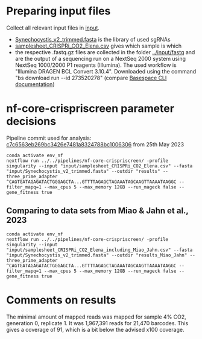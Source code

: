 # Preparing input files

Collect all relevant input files in [input](../input).

* [Synechocystis_v2_trimmed.fasta](../input/Synechocystis_v2_trimmed.fasta) is the library of used sgRNAs
* [samplesheet_CRISPRi_CO2_Elena.csv](../input/samplesheet_CRISPRi_CO2_Elena.csv) gives which sample is which
* the respective .fastq.gz files are collected in the folder [../input/fastq](../input/fastq) and are the output of a sequencing run on a NextSeq 2000 system using NextSeq 1000/2000 P1 reagents (Illumina). The used workflow is "Illumina DRAGEN BCL Convert 3.10.4". Downloaded using the command "bs download run --id 273520278" (compare [Basespace CLI documentation](https://developer.basespace.illumina.com/docs/content/documentation/cli/cli-overview))

# nf-core-crispriscreen parameter decisions

Pipeline commit used for analysis: [c7c6563eb269bc3426e7481a8324788bc1006306](https://github.com/MPUSP/nf-core-crispriscreen/commit/c7c6563eb269bc3426e7481a8324788bc1006306) from 25th May 2023

```
conda activate env_nf
nextflow run ../../pipelines/nf-core-crispriscreen/ -profile singularity --input "input/samplesheet_CRISPRi_CO2_Elena.csv" --fasta "input/Synechocystis_v2_trimmed.fasta" --outdir "results" --three_prime_adapter ^CAGTGATAGAGATACTGGGAGCTA...GTTTTAGAGCTAGAAATAGCAAGTTAAAATAAGGC --filter_mapq=1 --max_cpus 5 --max_memory 12GB --run_mageck false --gene_fitness true
```

## Comparing to data sets from Miao & Jahn et al., 2023

```
conda activate env_nf
nextflow run ../../pipelines/nf-core-crispriscreen/ -profile singularity --input "input/samplesheet_CRISPRi_CO2_Elena_including_Miao_Jahn.csv" --fasta "input/Synechocystis_v2_trimmed.fasta" --outdir "results_Miao_Jahn" --three_prime_adapter ^CAGTGATAGAGATACTGGGAGCTA...GTTTTAGAGCTAGAAATAGCAAGTTAAAATAAGGC --filter_mapq=1 --max_cpus 5 --max_memory 12GB --run_mageck false --gene_fitness true
```

# Comments on results

The minimal amount of mapped reads was mapped for sample 4% CO2, generation 0, replicate 1. It was 1,967,391 reads for 21,470 barcodes. This gives a coverage of 91, which is a bit below the advised x100 coverage. 
